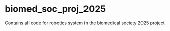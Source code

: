 # biomed_soc_proj_2025
 Contains all code for robotics system in the biomedical society 2025 project
